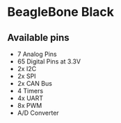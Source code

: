 
# BeagleBone Black

## Available pins

* 7 Analog Pins
* 65 Digital Pins at 3.3V
* 2x I2C
* 2x SPI
* 2x CAN Bus
* 4 Timers
* 4x UART
* 8x PWM
* A/D Converter
